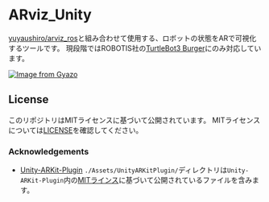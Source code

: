 # ARviz_Unity

[yuyaushiro/arviz_ros](https://github.com/yuyaushiro/arviz_ros)と組み合わせて使用する、ロボットの状態をARで可視化するツールです。
現段階ではROBOTIS社の[TurtleBot3 Burger](http://emanual.robotis.com/docs/en/platform/turtlebot3/specifications/)にのみ対応しています。

[![Image from Gyazo](https://i.gyazo.com/4a023e2039cac9a72d7266d878509073.gif)](https://gyazo.com/4a023e2039cac9a72d7266d878509073)

## License

このリポジトリはMITライセンスに基づいて公開されています。 MITライセンスについては[LICENSE](./LICENSE)を確認してください。

### Acknowledgements

* [Unity-ARKit-Plugin](https://bitbucket.org/Unity-Technologies/unity-arkit-plugin/)
`./Assets/UnityARKitPlugin/`ディレクトリは`Unity-ARKit-Plugin`内の[MITラインス](https://bitbucket.org/Unity-Technologies/unity-arkit-plugin/src/default/LICENSES/MIT_LICENSE)に基づいて公開されているファイルを含みます。
